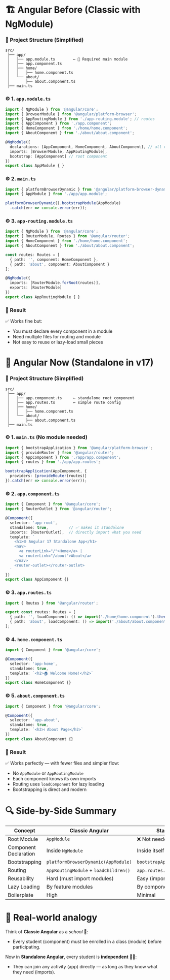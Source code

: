 
# 🏗️ Angular Before (Classic with NgModule)

### 🧱 Project Structure (Simplified)

```
src/
 ├── app/
 │   ├── app.module.ts        ← 🧩 Required main module
 │   ├── app.component.ts
 │   ├── home/
 │   │   ├── home.component.ts
 │   └── about/
 │       ├── about.component.ts
 ├── main.ts
```

 

### ⚙️ 1. `app.module.ts`

```ts
import { NgModule } from '@angular/core';
import { BrowserModule } from '@angular/platform-browser';
import { AppRoutingModule } from './app-routing.module'; // routes
import { AppComponent } from './app.component';
import { HomeComponent } from './home/home.component';
import { AboutComponent } from './about/about.component';

@NgModule({
  declarations: [AppComponent, HomeComponent, AboutComponent], // all components must be declared here
  imports: [BrowserModule, AppRoutingModule],
  bootstrap: [AppComponent] // root component
})
export class AppModule { }
```

 

### ⚙️ 2. `main.ts`

```ts
import { platformBrowserDynamic } from '@angular/platform-browser-dynamic';
import { AppModule } from './app/app.module';

platformBrowserDynamic().bootstrapModule(AppModule)
  .catch(err => console.error(err));
```

 

### ⚙️ 3. `app-routing.module.ts`

```ts
import { NgModule } from '@angular/core';
import { RouterModule, Routes } from '@angular/router';
import { HomeComponent } from './home/home.component';
import { AboutComponent } from './about/about.component';

const routes: Routes = [
  { path: '', component: HomeComponent },
  { path: 'about', component: AboutComponent }
];

@NgModule({
  imports: [RouterModule.forRoot(routes)],
  exports: [RouterModule]
})
export class AppRoutingModule { }
```

 

### 🧩 Result

✅ Works fine but:

* You must declare every component in a module
* Need multiple files for routing and module
* Not easy to reuse or lazy-load small pieces

 

# 🌟 Angular Now (Standalone in v17)

### 🧱 Project Structure (Simplified)

```
src/
 ├── app/
 │   ├── app.component.ts     ← standalone root component
 │   ├── app.routes.ts        ← simple route config
 │   ├── home/
 │   │   ├── home.component.ts
 │   └── about/
 │       ├── about.component.ts
 ├── main.ts
```

 

### ⚙️ 1. `main.ts` (No module needed)

```ts
import { bootstrapApplication } from '@angular/platform-browser';
import { provideRouter } from '@angular/router';
import { AppComponent } from './app/app.component';
import { routes } from './app/app.routes';

bootstrapApplication(AppComponent, {
  providers: [provideRouter(routes)]
}).catch(err => console.error(err));
```

 

### ⚙️ 2. `app.component.ts`

```ts
import { Component } from '@angular/core';
import { RouterOutlet } from '@angular/router';

@Component({
  selector: 'app-root',
  standalone: true,         // ✅ makes it standalone
  imports: [RouterOutlet],  // directly import what you need
  template: `
    <h1>🌐 Angular 17 Standalone App</h1>
    <nav>
      <a routerLink="/">Home</a> |
      <a routerLink="/about">About</a>
    </nav>
    <router-outlet></router-outlet>
  `
})
export class AppComponent {}
```

 

### ⚙️ 3. `app.routes.ts`

```ts
import { Routes } from '@angular/router';

export const routes: Routes = [
  { path: '', loadComponent: () => import('./home/home.component').then(m => m.HomeComponent) },
  { path: 'about', loadComponent: () => import('./about/about.component').then(m => m.AboutComponent) }
];
```

 

### ⚙️ 4. `home.component.ts`

```ts
import { Component } from '@angular/core';

@Component({
  selector: 'app-home',
  standalone: true,
  template: `<h2>🏠 Welcome Home!</h2>`
})
export class HomeComponent {}
```

 

### ⚙️ 5. `about.component.ts`

```ts
import { Component } from '@angular/core';

@Component({
  selector: 'app-about',
  standalone: true,
  template: `<h2>ℹ️ About Page</h2>`
})
export class AboutComponent {}
```

 

### 🧩 Result

✅ Works perfectly — with fewer files and simpler flow:

* No `AppModule` or `AppRoutingModule`
* Each component knows its own imports
* Routing uses `loadComponent` for lazy loading
* Bootstrapping is direct and modern

 

# 🔍 Side-by-Side Summary

| Concept               | Classic Angular                       | Standalone Angular                   |
| --------------------- | ------------------------------------- | ------------------------------------ |
| Root Module           | `AppModule`                           | ❌ Not needed                         |
| Component Declaration | Inside `NgModule`                     | Inside itself                        |
| Bootstrapping         | `platformBrowserDynamic(AppModule)`   | `bootstrapApplication(AppComponent)` |
| Routing               | `AppRoutingModule` + `loadChildren()` | `app.routes.ts` + `loadComponent()`  |
| Reusability           | Hard (must import modules)            | Easy (import components directly)    |
| Lazy Loading          | By feature modules                    | By component                         |
| Boilerplate           | High                                  | Minimal                              |

 

# 🧠 Real-world analogy

Think of **Classic Angular** as a *school* 🏫:

* Every student (component) must be enrolled in a class (module) before participating.

Now in **Standalone Angular**, every student is **independent** 🧍‍♀️:

* They can join any activity (app) directly — as long as they know what they need (imports).

 
